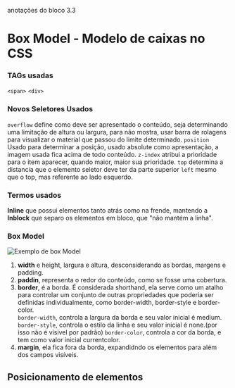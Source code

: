 anotações do bloco 3.3

# Box Model - Modelo de caixas no CSS

### TAGs usadas

`<span>`
`<div>` 

### Novos Seletores Usados

`overflow` define como deve ser apresentado o conteúdo, seja determinando uma limitação de altura ou largura, para não mostra, usar barra de rolagens para visualizar o material que passou do limite determinado.
`position` Usado para determinar a posição, usado absolute como apresentação, a imagem usada fica acima de todo conteúdo.
`z-index` atribui a prioridade para o item aparecer, quando maior, maior sua prioridade.
`top` determina a distancia que o elemento seletor deve ter da parte superior
`left` mesmo que o top, mas referente ao lado esquerdo.


### Termos usados

**Inline** que possui elementos tanto atrás como na frende, mantendo a 
**Inblock** que separo os elementos em bloco, que "não mantém a linha".

### Box Model

![Exemplo de box Model](css-box-mode.png)

1. **width** e height, largura e altura, desconsiderando as bordas, margens e padding.
2. **paddin**, representa o redor do conteúdo, como se fosse uma cobertura.
3. **border**, é a borda. É considerada shorthand, ela serve como um atalho para controlar um conjunto de outras propriedades que poderia ser definidas individualmente, como border-width, border-style e border-color. <br>
`border-width`, controla a largura da borda e seu valor inicial é medium.
`border-style`, controla o estilo da linha e seu valor inicial é none.(por isso não é visivel por padrão)
`border-color`, controla a cor da borda, e tem como valor inicial currentcolor.
4. **margin**, ela fica fora da borda, expandidndo os elementos para além dos campos visíveis.

## Posicionamento de elementos

